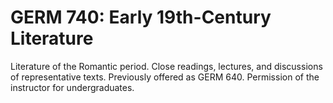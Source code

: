 # GERM 740: Early 19th-Century Literature

Literature of the Romantic period. Close readings, lectures, and discussions of representative texts. Previously offered as GERM 640. Permission of the instructor for undergraduates.